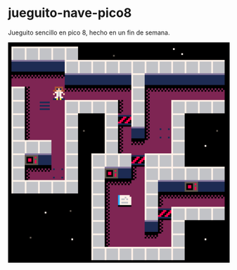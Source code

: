 # jueguito-nave-pico8
Jueguito sencillo en pico 8, hecho en un fin de semana.

![gameplay](https://raw.githubusercontent.com/cosme12/jueguito-nave-pico8/master/captura1.png?token=GHSAT0AAAAAACD5LK4SIXHGAEG6ESXTGDXYZFDHV2A)
